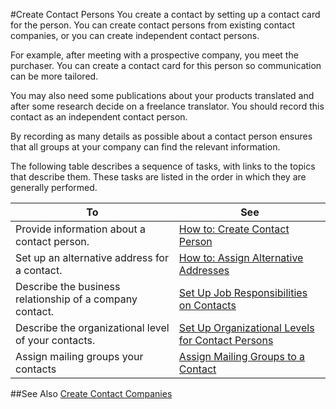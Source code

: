 <properties
                pageTitle="Create Contact Persons | Project “Madeira”" 
                description="Welcome to Project “Madeira”" 
                services="" 
                documentationCenter="Madeira"
                authors="edupont"/>

#Create Contact Persons
You create a contact by setting up a contact card for the person. You can create contact persons from existing contact companies, or you can create independent contact persons.

For example, after meeting with a prospective company, you meet the purchaser. You can create a contact card for this person so communication can be more tailored.

You may also need some publications about your products translated and after some research decide on a freelance translator. You should record this contact as an independent contact person.

By recording as many details as possible about a contact person ensures that all groups at your company can find the relevant information.

The following table describes a sequence of tasks, with links to the topics that describe them. These tasks are listed in the order in which they are generally performed.

|To |See |
|---|----|
|Provide information about a contact person.|[How to: Create Contact Person](marketing-how-create-contact-persons.md)|
|Set up an alternative address for a contact.|[How to: Assign Alternative Addresses](marketing-how-assign-alternative-address.md)|
|Describe the business relationship of a company contact.|[Set Up Job Responsibilities on Contacts](marketing-job-responsibilities.md)|
|Describe the organizational level of your contacts.|[Set Up Organizational Levels for Contact Persons](marketing-organizational-levels.md)|
|Assign mailing groups your contacts|[Assign Mailing Groups to a Contact](marketing-mailing-groups.md#assign-mailing-groups-to-a-contact)|

##See Also
[Create Contact Companies](marketing-create-contact-companies.md)
